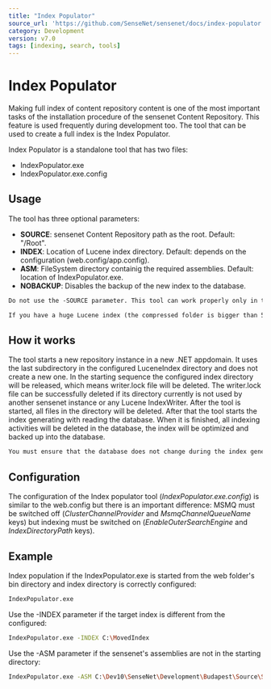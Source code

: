 ```yaml
---
title: "Index Populator"
source_url: 'https://github.com/SenseNet/sensenet/docs/index-populator.md'
category: Development
version: v7.0
tags: [indexing, search, tools]
---
```


# Index Populator

Making full index of content repository content is one of the most important tasks of the installation procedure of the sensenet Content Repository. This feature is used frequently during development too. The tool that can be used to create a full index is the Index Populator.

Index Populator is a standalone tool that has two files:

- IndexPopulator.exe
- IndexPopulator.exe.config

## Usage

The tool has three optional parameters:

- **SOURCE**: sensenet Content Repository path as the root. Default: "/Root".
- **INDEX**: Location of Lucene index directory. Default: depends on the configuration (web.config/app.config).
- **ASM**: FileSystem directory containig the required assemblies. Default: location of IndexPopulator.exe.
- **NOBACKUP**: Disables the backup of the new index to the database.

```diff
Do not use the -SOURCE parameter. This tool can work properly only in the full index population mode.
```

```diff
If you have a huge Lucene index (the compressed folder is bigger than 500MB), you should consider switching off automatic index backup. In this case you should use the NOBACKUP parameter above to prevent the index populator to make a database backup. For index backup strategy for huge index, please visit the [Backup tool article](backup-tool.md).
```

## How it works

The tool starts a new repository instance in a new .NET appdomain. It uses the last subdirectory in the configured LuceneIndex directory and does not create a new one. In the starting sequence the configured index directory will be released, which means writer.lock file will be deleted. The writer.lock file can be successfully deleted if its directory currently is not used by another sensenet instance or any Lucene IndexWriter. After the tool is started, all files in the directory will be deleted. After that the tool starts the index generating with reading the database. When it is finished, all indexing activities will be deleted in the database, the index will be optimized and backed up into the database.

```diff
You must ensure that the database does not change during the index generation. After the generation is finished the full index must be copied to all NLB nodes.
```

## Configuration

The configuration of the Index populator tool (*IndexPopulator.exe.config*) is similar to the web.config but there is an important difference: MSMQ must be switched off (*ClusterChannelProvider* and *MsmqChannelQueueName* keys) but indexing must be switched on (*EnableOuterSearchEngine* and *IndexDirectoryPath* keys).

## Example

Index population if the IndexPopulator.exe is started from the web folder's bin directory and index directory is correctly configured:

```bash
IndexPopulator.exe
```

Use the -INDEX parameter if the target index is different from the configured:

```bash
IndexPopulator.exe -INDEX C:\MovedIndex
```

Use the -ASM parameter if the sensenet's assemblies are not in the starting directory:

```bash
IndexPopulator.exe -ASM C:\Dev10\SenseNet\Development\Budapest\Source\SenseNet\WebSite\bin
```